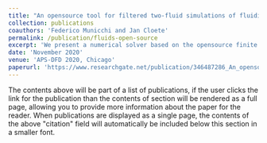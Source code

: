 ```yaml
---
title: "An opensource tool for filtered two-fluid simulations of fluidized gas-particle flows"
collection: publications
coauthors: 'Federico Municchi and Jan Cloete'
permalink: /publication/fluids-open-source
excerpt: 'We present a numerical solver based on the opensource finite volume library OpenFOAM that solves the filtered two-fluid equations for fluidized gas-particle flows using a wide range of diverse models developed in recent literature. We illustrate the phase coupling algorithm and discuss the implementation of the model of Sarkar et al. (2016). Finally, we compare the predictions from different constitutive models against experimental results using very coarse grids.'
date: 'November 2020'
venue: 'APS-DFD 2020, Chicago'
paperurl: 'https://www.researchgate.net/publication/346487286_An_opensource_tool_for_filtered_two-fluid_simulations_of_fluidized_gas-particle_flows'
---
```


The contents above will be part of a list of publications, if the user clicks the link for the publication than the contents of section will be rendered as a full page, allowing you to provide more information about the paper for the reader. When publications are displayed as a single page, the contents of the above "citation" field will automatically be included below this section in a smaller font.
